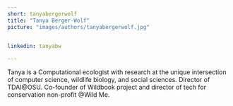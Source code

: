 ```yaml
---
short: tanyabergerwolf
title: "Tanya Berger-Wolf"
picture: "images/authors/tanyabergerwolf.jpg"


linkedin: tanyabw

---
```


​Tanya is a Computational ecologist with research at the unique intersection of computer science, wildlife biology, and social sciences. Director of TDAI@OSU. Co-founder of Wildbook project and director of tech for conservation non-profit @Wild Me.
